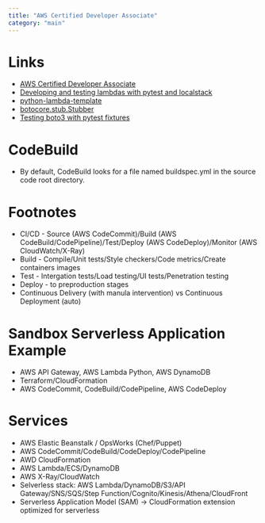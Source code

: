 ```yaml
---
title: "AWS Certified Developer Associate"
category: "main"
---
```


# Links
* [AWS Certified Developer Associate](https://aws.amazon.com/certification/certified-developer-associate/ "Certified Developer Associate")
* [Developing and testing lambdas with pytest and localstack](https://medium.com/uk-hydrographic-office/developing-and-testing-lambdas-with-pytest-and-localstack-21a111b7f6e8 "developing-and-testing-lambdas-with-pytest-and-localstack")
* [python-lambda-template](https://github.com/cm-wada-yusuke/python-lambda-template "python-lambda-template")
* [botocore.stub.Stubber](https://botocore.amazonaws.com/v1/documentation/api/latest/reference/stubber.html)
* [Testing boto3 with pytest fixtures](https://adamj.eu/tech/2019/04/22/testing-boto3-with-pytest-fixtures/)

# CodeBuild
* By default, CodeBuild looks for a file named buildspec.yml in the source code root directory.

# Footnotes
* CI/CD - Source (AWS CodeCommit)/Build (AWS CodeBuild/CodePipeline)/Test/Deploy (AWS CodeDeploy)/Monitor (AWS CloudWatch/X-Ray)
* Build - Compile/Unit tests/Style checkers/Code metrics/Create containers images
* Test - Intergation tests/Load testing/UI tests/Penetration testing
* Deploy - to preproduction stages
* Continuous Delivery (with manula intervention) vs Continuous Deployment (auto)

# Sandbox Serverless Application Example
* AWS API Gateway, AWS Lambda Python, AWS DynamoDB
* Terraform/CloudFormation
* AWS CodeCommit, CodeBuild/CodePipeline, AWS CodeDeploy

# Services
* AWS Elastic Beanstalk / OpsWorks (Chef/Puppet)
* AWS CodeCommit/CodeBuild/CodeDeploy/CodePipeline
* AWD CloudFormation
* AWS Lambda/ECS/DynamoDB
* AWS X-Ray/CloudWatch
* Selverless stack: AWS Lambda/DynamoDB/S3/API Gateway/SNS/SQS/Step Function/Cognito/Kinesis/Athena/CloudFront
* Serverless Application Model (SAM) -> CloudFormation extension optimized for serverless